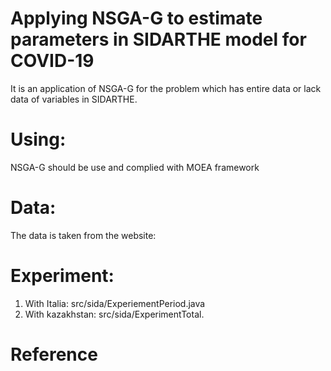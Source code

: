 # Applying NSGA-G to estimate parameters in SIDARTHE model for COVID-19
It is an application of NSGA-G for the problem which has entire data or lack data of variables in SIDARTHE.
# Using:
NSGA-G should be use and complied with MOEA framework
# Data:
The data is taken from the website:
# Experiment:
1. With Italia: src/sida/ExperiementPeriod.java
2. With kazakhstan: src/sida/ExperimentTotal.


















# Reference
[1]: https://www.nature.com/articles/s41591-020-0883-7
[2]: https://ieeexplore.ieee.org/document/8622148
[3]: http://ceur-ws.org/Vol-2324/Paper21-TLe.pdf
[4]: http://moeaframework.org/
[5]: https://data.humdata.org/
